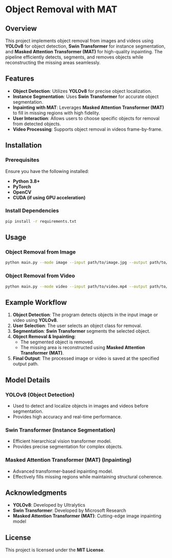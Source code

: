 # Object Removal with MAT

## Overview

This project implements object removal from images and videos using **YOLOv8** for object detection, **Swin Transformer** for instance segmentation, and **Masked Attention Transformer (MAT)** for high-quality inpainting. The pipeline efficiently detects, segments, and removes objects while reconstructing the missing areas seamlessly.

## Features

- **Object Detection**: Utilizes **YOLOv8** for precise object localization.
- **Instance Segmentation**: Uses **Swin Transformer** for accurate object segmentation.
- **Inpainting with MAT**: Leverages **Masked Attention Transformer (MAT)** to fill in missing regions with high fidelity.
- **User Interaction**: Allows users to choose specific objects for removal from detected objects.
- **Video Processing**: Supports object removal in videos frame-by-frame.

## Installation

### Prerequisites
Ensure you have the following installed:

- **Python 3.8+**
- **PyTorch**
- **OpenCV**
- **CUDA (if using GPU acceleration)**

### Install Dependencies

```bash
pip install -r requirements.txt
```

## Usage

### Object Removal from Image
```bash
python main.py --mode image --input path/to/image.jpg --output path/to/output.jpg
```

### Object Removal from Video
```bash
python main.py --mode video --input path/to/video.mp4 --output path/to/output.mp4
```

## Example Workflow

1. **Object Detection**: The program detects objects in the input image or video using **YOLOv8**.
2. **User Selection**: The user selects an object class for removal.
3. **Segmentation**: **Swin Transformer** segments the selected object.
4. **Object Removal & Inpainting**:
   - The segmented object is removed.
   - The missing area is reconstructed using **Masked Attention Transformer (MAT)**.
5. **Final Output**: The processed image or video is saved at the specified output path.

## Model Details

### **YOLOv8** (Object Detection)
- Used to detect and localize objects in images and videos before segmentation.
- Provides high accuracy and real-time performance.

### **Swin Transformer** (Instance Segmentation)
- Efficient hierarchical vision transformer model.
- Provides precise segmentation for complex objects.

### **Masked Attention Transformer (MAT)** (Inpainting)
- Advanced transformer-based inpainting model.
- Effectively fills missing regions while maintaining structural coherence.

## Acknowledgments

- **YOLOv8**: Developed by Ultralytics
- **Swin Transformer**: Developed by Microsoft Research
- **Masked Attention Transformer (MAT)**: Cutting-edge image inpainting model

## License

This project is licensed under the **MIT License**.